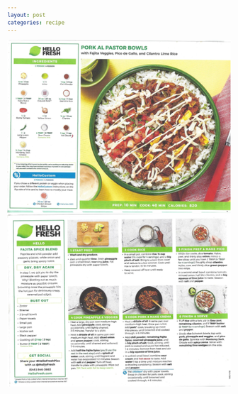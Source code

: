 ```yaml
---
layout: post
categories: recipe
---
```


![alt text](/media/Hello_Fresh/Scan_0071.jpg "Pork Al Pastor Bowls Front")
![alt text](/media/Hello_Fresh/Scan_0072.jpg "Pork Al Pastor Bowls Back")
